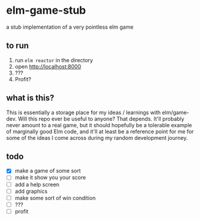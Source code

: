# elm-game-stub
a stub implementation of a very pointless elm game

## to run
1. run `elm reactor` in the directory
2. open [http://localhost:8000](http://localhost:8000)
3. ???
4. Profit?

## what is this?
This is essentially a storage place for my ideas / learnings with elm/game-dev. Will this repo ever be useful to anyone? That depends. It'll probably never amount to a real game, but it should hopefully be a tolerable example of marginally good Elm code, and it'll at least be a reference point for me for some of the ideas I come across during my random development journey.

## todo
- [x] make a game of some sort
- [ ] make it show you your score
- [ ] add a help screen
- [ ] add graphics
- [ ] make some sort of win condition
- [ ] ???
- [ ] profit
